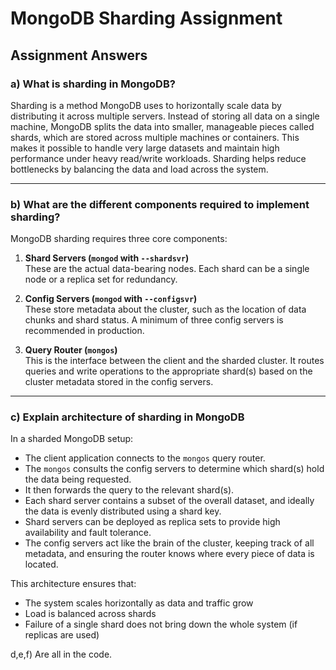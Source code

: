 # MongoDB Sharding Assignment

## Assignment Answers

### a) What is sharding in MongoDB?

Sharding is a method MongoDB uses to horizontally scale data by distributing it across multiple servers. Instead of storing all data on a single machine, MongoDB splits the data into smaller, manageable pieces called shards, which are stored across multiple machines or containers. This makes it possible to handle very large datasets and maintain high performance under heavy read/write workloads. Sharding helps reduce bottlenecks by balancing the data and load across the system.

---

### b) What are the different components required to implement sharding?

MongoDB sharding requires three core components:

1. **Shard Servers (`mongod` with `--shardsvr`)**  
   These are the actual data-bearing nodes. Each shard can be a single node or a replica set for redundancy.

2. **Config Servers (`mongod` with `--configsvr`)**  
   These store metadata about the cluster, such as the location of data chunks and shard status. A minimum of three config servers is recommended in production.

3. **Query Router (`mongos`)**  
   This is the interface between the client and the sharded cluster. It routes queries and write operations to the appropriate shard(s) based on the cluster metadata stored in the config servers.

---

### c) Explain architecture of sharding in MongoDB

In a sharded MongoDB setup:

- The client application connects to the `mongos` query router.
- The `mongos` consults the config servers to determine which shard(s) hold the data being requested.
- It then forwards the query to the relevant shard(s).
- Each shard server contains a subset of the overall dataset, and ideally the data is evenly distributed using a shard key.
- Shard servers can be deployed as replica sets to provide high availability and fault tolerance.
- The config servers act like the brain of the cluster, keeping track of all metadata, and ensuring the router knows where every piece of data is located.

This architecture ensures that:
- The system scales horizontally as data and traffic grow
- Load is balanced across shards
- Failure of a single shard does not bring down the whole system (if replicas are used)


d,e,f) Are all in the code.
